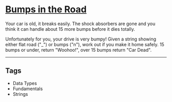 # [Bumps in the Road](https://www.codewars.com/kata/57ed30dde7728215300005fa)

Your car is old, it breaks easily. The shock absorbers are gone and you think it can handle about 15 more bumps before it dies totally.

Unfortunately for you, your drive is very bumpy! Given a string showing either flat road ("\_") or bumps ("n"), work out if you make it home safely. 15 bumps or under, return "Woohoo!", over 15 bumps return "Car Dead".

---

## Tags

- Data Types
- Fundamentals
- Strings
